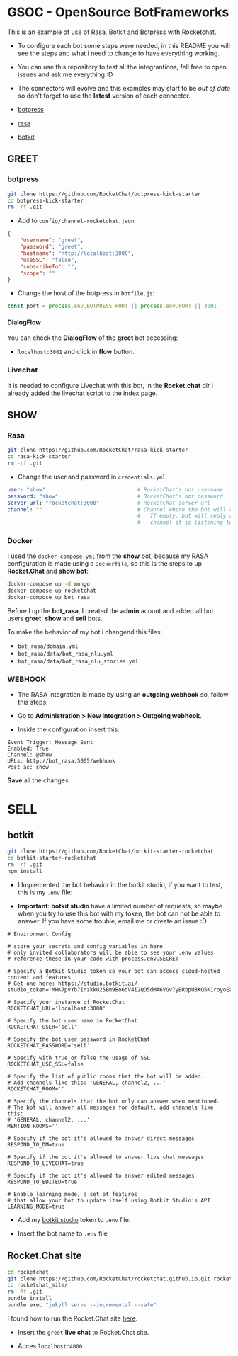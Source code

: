 # GSOC - OpenSource BotFrameworks

This is an example of use of Rasa, Botkit and Botpress with Rocketchat.

* To configure each bot some steps were needed, in this README you will see
the steps and what i need to change to have everything working.

* You can use this repository to test all the integrantions, fell free to 
open issues and ask me everything :D

* The connectors will evolve and this examples may start to be *out of date*
so don't forget to use the **latest** version of each connector.

* [botpress](https://github.com/RocketChat/botkit-rocketchat-connector)
* [rasa](https://github.com/RocketChat/botpress-channel-rocketchat)
* [botkit](https://github.com/RocketChat/rasa_core)

## GREET
### botpress
```sh
git clone https://github.com/RocketChat/botpress-kick-starter
cd botpress-kick-starter
rm -rf .git
```

* Add to `config/channel-rocketchat.json`:

```json
{
    "username": "greet",
    "password": "greet",
    "hostname": "http://localhost:3000",
    "useSSL": "false",
    "subscribeTo": "",
    "scope": ""
}
```

* Change the host of the botpress in `botfile.js`:

```js
const port = process.env.BOTPRESS_PORT || process.env.PORT || 3001
```

#### DialogFlow

You can check the **DialogFlow** of the **greet** bot accessing:

* `localhost:3001` and click in **flow** button.

### Livechat

It is needed to configure Livechat with this bot, in the **Rocket.chat** dir
i already added the livechat script to the index page.

## SHOW
### Rasa
```sh
git clone https://github.com/RocketChat/rasa-kick-starter
cd rasa-kick-starter
rm -rf .git
```

* Change the user and password in `credentials.yml`

```yml
user: "show"                             # RocketChat's bot username
password: "show"                         # RocketChat's bot password
server_url: "rocketchat:3000"            # RocketChat server url
channel: ""                              # Channel where the bot will reply.
                                         #   If empty, bot will reply at the
                                         #   channel it is listening to.
```
### Docker

I used the `docker-compose.yml` from the **show** bot, because my RASA
configuration is made using a `Dockerfile`, so this is the steps to up
**Rocket.Chat** and **show bot**:

```sh
docker-compose up -d mongo
docker-compose up rocketchat
docker-compose up bot_rasa
```

Before I up the **bot_rasa**, I created the **admin** acount and added
all bot users **greet**, **show** and  **sell** bots.

To make the behavior of my bot i changend this files:

* `bot_rasa/domain.yml`
* `bot_rasa/data/bot_rasa_nlu.yml`
* `bot_rasa/data/bot_rasa_nlu_stories.yml`

### WEBHOOK

* The RASA integration is made by using an **outgoing webhook** so, follow
this steps:

* Go to **Administration > New Integration > Outgoing webhook**.

* Inside the configuration insert this:

```
Event Trigger: Message Sent
Enabled: True
Channel: @show
URLs: http://bot_rasa:5005/webhook
Post as: show
```

**Save** all the changes.

# SELL
## botkit
```sh
git clone https://github.com/RocketChat/botkit-starter-rocketchat
cd botkit-starter-rocketchat
rm -rf .git
npm install
```

* I Implemented the bot behavior in the botkit studio, if you want to test,
this is my `.env` file:

* **Important**: **botkit studio** have a limited number of requests, so
maybe when you try to use this bot with my token, the bot can not be 
able to answer. If you have some trouble, email me or create an issue :D

```
# Environment Config

# store your secrets and config variables in here
# only invited collaborators will be able to see your .env values
# reference these in your code with process.env.SECRET

# Specify a Botkit Studio token so your bot can access cloud-hosted content and features
# Get one here: https://studio.botkit.ai/
studio_token='MHK7pvYb7InzkkU25Bm9Bo6dV4i2QD5dMA6VGv7yBRbpUBKQ5K1royoEaUgIP0FQ'

# Specify your instance of RocketChat
ROCKETCHAT_URL='localhost:3000'

# Specify the bot user name in RocketChat
ROCKETCHAT_USER='sell'

# Specify the bot user password in RocketChat
ROCKETCHAT_PASSWORD='sell'

# Specify with true or false the usage of SSL
ROCKETCHAT_USE_SSL=false

# Specify the list of public rooms that the bot will be added.
# Add channels like this: 'GENERAL, channel2, ...'
ROCKETCHAT_ROOM=''

# Specify the channels that the bot only can answer when mentioned.
# The bot will answer all messages for default, add channels like this:
# 'GENERAL, channel2, ...'
MENTION_ROOMS=''

# Specify if the bot it's allowed to answer direct messages
RESPOND_TO_DM=true

# Specify if the bot it's allowed to answer live chat messages
RESPOND_TO_LIVECHAT=true

# Specify if the bot it's allowed to answer edited messages
RESPOND_TO_EDITED=true

# Enable learning mode, a set of features
# that allow your bot to update itself using Botkit Studio's API
LEARNING_MODE=true

```

* Add my [botkit studio](https://studio.botkit.ai) token to `.env` file.

* Insert the bot name to `.env` file

## Rocket.Chat site
```sh
cd rocketchat
git clone https://github.com/RocketChat/rocketchat.github.io.git rocketchat_site
cd rocketchat_site/
rm -Rf .git
bundle install
bundle exec "jekyll serve --incremental --safe"
```

I found how to run the Rocket.Chat site [here](https://github.com/RocketChat/rocketchat.github.io/blob/master/CONTRIBUTING.md).

* Insert the `greet` **live chat** to Rocket.Chat site.

* Acces `localhost:4000`
